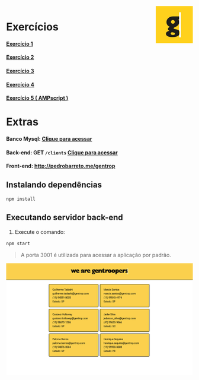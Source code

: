 <a href="https://www.gentrop.com/" target="_blank">
  <img src="./front-end/img/logo_readme.jpeg" width="100" alt="Gentrop Logo" align="right">
</a>

# Exercícios

#### <a href="https://github.com/pedrobarreto/gentrop/blob/main/exercicios/exercicio1.sql">Exercício 1 </a>

#### <a href="https://github.com/pedrobarreto/gentrop/blob/main/exercicios/exercicio2.sql">Exercício 2 </a>

#### <a href="https://github.com/pedrobarreto/gentrop/blob/main/exercicios/exercicio3.sql">Exercício 3 </a>

#### <a href="https://github.com/pedrobarreto/gentrop/blob/main/exercicios/exercicio4.sql">Exercício 4 </a>

#### <a href="https://mcsnippets.herokuapp.com/s/rxERnK0e">Exercício 5 ( AMPscript ) </a>

# Extras

#### Banco Mysql: <a href="https://github.com/pedrobarreto/gentrop/blob/main/exercicios/gentrop.sql"> Clique para acessar </a> 

#### Back-end: GET `/clients` <a href="https://gentrop.herokuapp.com/clients"> Clique para acessar </a> 

#### Front-end: http://pedrobarreto.me/gentrop

## Instalando dependências

```bash
npm install
```

## Executando servidor back-end

1. Execute o comando:

```bash
npm start
```

> A porta 3001 é utilizada para acessar a aplicação por padrão.

<img align="center" alt="Gentrop" src="https://github.com/pedrobarreto/gentrop/raw/main/front-end/img/gentroopers.jpg" width="1000"  />